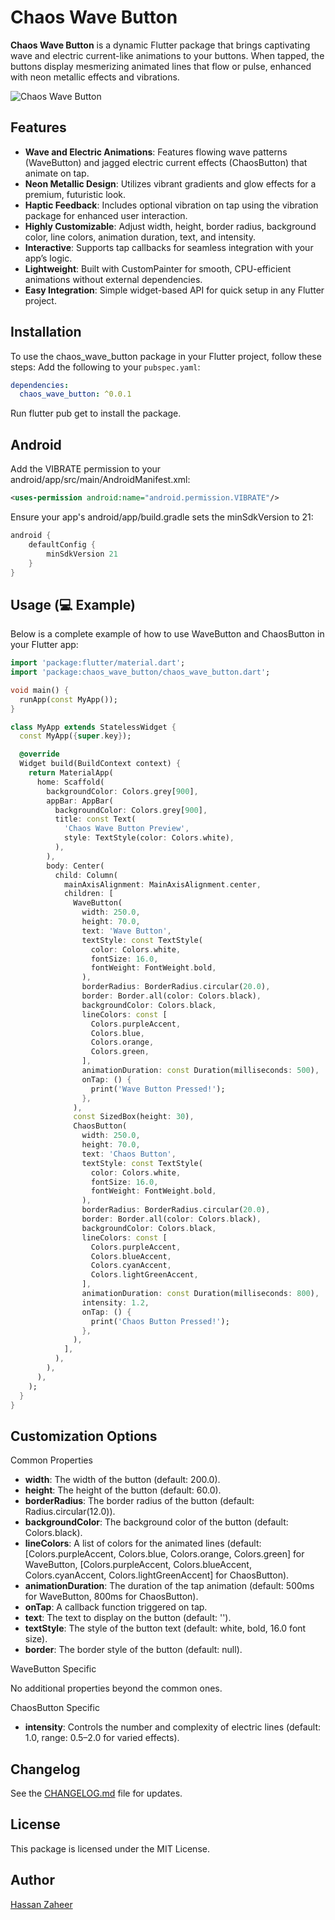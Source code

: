 # Chaos Wave Button
**Chaos Wave Button** is a dynamic Flutter package that brings captivating wave and electric current-like animations to your buttons. When tapped, the buttons display mesmerizing animated lines that flow or pulse, enhanced with neon metallic effects and vibrations. 

![Chaos Wave Button](https://cdn.prod.website-files.com/64d71668db2966caf3153694/6881b061560f94bc24ed8fdf_chaoswavebutton.png)

## Features
- **Wave and Electric Animations**: Features flowing wave patterns (WaveButton) and jagged electric current effects (ChaosButton) that animate on tap.
- **Neon Metallic Design**: Utilizes vibrant gradients and glow effects for a premium, futuristic look.
- **Haptic Feedback**: Includes optional vibration on tap using the vibration package for enhanced user interaction.
- **Highly Customizable**: Adjust width, height, border radius, background color, line colors, animation duration, text, and intensity.
- **Interactive**: Supports tap callbacks for seamless integration with your app’s logic.
- **Lightweight**: Built with CustomPainter for smooth, CPU-efficient animations without external dependencies.
- **Easy Integration**: Simple widget-based API for quick setup in any Flutter project.


## Installation
To use the chaos_wave_button package in your Flutter project, follow these steps:
Add the following to your `pubspec.yaml`:

```yaml
dependencies:
  chaos_wave_button: ^0.0.1
```

Run flutter pub get to install the package.

## Android 
Add the VIBRATE permission to your android/app/src/main/AndroidManifest.xml:

```xml
<uses-permission android:name="android.permission.VIBRATE"/>
```

Ensure your app's android/app/build.gradle sets the minSdkVersion to 21:

```gradle
android {
    defaultConfig {
        minSdkVersion 21
    }
}
```

## Usage (💻 Example)
Below is a complete example of how to use WaveButton and ChaosButton in your Flutter app:

```dart
import 'package:flutter/material.dart';
import 'package:chaos_wave_button/chaos_wave_button.dart';

void main() {
  runApp(const MyApp());
}

class MyApp extends StatelessWidget {
  const MyApp({super.key});

  @override
  Widget build(BuildContext context) {
    return MaterialApp(
      home: Scaffold(
        backgroundColor: Colors.grey[900],
        appBar: AppBar(
          backgroundColor: Colors.grey[900],
          title: const Text(
            'Chaos Wave Button Preview',
            style: TextStyle(color: Colors.white),
          ),
        ),
        body: Center(
          child: Column(
            mainAxisAlignment: MainAxisAlignment.center,
            children: [
              WaveButton(
                width: 250.0,
                height: 70.0,
                text: 'Wave Button',
                textStyle: const TextStyle(
                  color: Colors.white,
                  fontSize: 16.0,
                  fontWeight: FontWeight.bold,
                ),
                borderRadius: BorderRadius.circular(20.0),
                border: Border.all(color: Colors.black),
                backgroundColor: Colors.black,
                lineColors: const [
                  Colors.purpleAccent,
                  Colors.blue,
                  Colors.orange,
                  Colors.green,
                ],
                animationDuration: const Duration(milliseconds: 500),
                onTap: () {
                  print('Wave Button Pressed!');
                },
              ),
              const SizedBox(height: 30),
              ChaosButton(
                width: 250.0,
                height: 70.0,
                text: 'Chaos Button',
                textStyle: const TextStyle(
                  color: Colors.white,
                  fontSize: 16.0,
                  fontWeight: FontWeight.bold,
                ),
                borderRadius: BorderRadius.circular(20.0),
                border: Border.all(color: Colors.black),
                backgroundColor: Colors.black,
                lineColors: const [
                  Colors.purpleAccent,
                  Colors.blueAccent,
                  Colors.cyanAccent,
                  Colors.lightGreenAccent,
                ],
                animationDuration: const Duration(milliseconds: 800),
                intensity: 1.2,
                onTap: () {
                  print('Chaos Button Pressed!');
                },
              ),
            ],
          ),
        ),
      ),
    );
  }
}
```

## Customization Options
Common Properties

- **width**: The width of the button (default: 200.0).
- **height**: The height of the button (default: 60.0).
- **borderRadius**: The border radius of the button (default: Radius.circular(12.0)).
- **backgroundColor**: The background color of the button (default: Colors.black).
- **lineColors**: A list of colors for the animated lines (default: [Colors.purpleAccent, Colors.blue, Colors.orange, Colors.green] for WaveButton, [Colors.purpleAccent, Colors.blueAccent, Colors.cyanAccent, Colors.lightGreenAccent] for ChaosButton).
- **animationDuration**: The duration of the tap animation (default: 500ms for WaveButton, 800ms for ChaosButton).
- **onTap**: A callback function triggered on tap.
- **text**: The text to display on the button (default: '').
- **textStyle**: The style of the button text (default: white, bold, 16.0 font size).
- **border**: The border style of the button (default: null).

WaveButton Specific

No additional properties beyond the common ones.

ChaosButton Specific

- **intensity**: Controls the number and complexity of electric lines (default: 1.0, range: 0.5–2.0 for varied effects).


## Changelog

See the [CHANGELOG.md](https://github.com/hassan21zaheer/chaos_wave_button/blob/main/CHANGELOG.md) file for updates.

## License

This package is licensed under the MIT License.

## Author

[Hassan Zaheer](https://www.linkedin.com/in/hassanzaheer21/)

